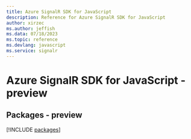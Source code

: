 ```yaml
---
title: Azure SignalR SDK for JavaScript
description: Reference for Azure SignalR SDK for JavaScript
author: xirzec
ms.author: jeffish
ms.data: 07/18/2023
ms.topic: reference
ms.devlang: javascript
ms.service: signalr
---
```

# Azure SignalR SDK for JavaScript - preview
## Packages - preview
[!INCLUDE [packages](signalr-index.md)]